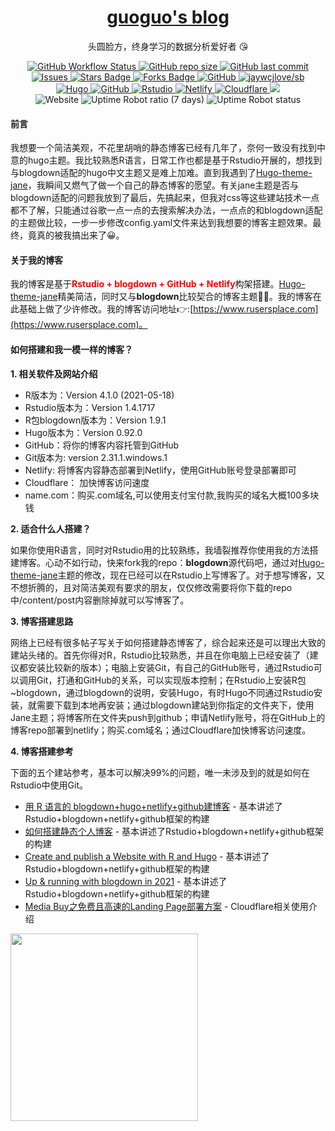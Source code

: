 <p align="center">
    <h1 align="center"><a href="https://www.rusersplace.com">guoguo's blog</a></h1>
    <p align="center">头圆脸方，终身学习的数据分析爱好者 😘</p>
</p>

<p align="center">
    <a href="https://github.com/xianmin/hugo-theme-jane" target="_blank">
        <img alt="GitHub Workflow Status" src="https://img.shields.io/badge/blog%20theme-Hugo--theme--jane-orange">
    </a>
    <a href="https://github.com/tony2015116/blogdown" target="_blank">
        <img alt="GitHub repo size" src="https://img.shields.io/github/repo-size/tony2015116/blogdown">
    </a>
    <a href="#">
        <img src="https://img.shields.io/github/last-commit/tony2015116/blogdown" alt="GitHub last commit"/>
    </a>
    <a href="https://github.com/tony2015116/blog_comments" target="_blank">
        <img alt="Issues" src="https://img.shields.io/github/issues/tony2015116/blog_comments" />
    </a>
    <a href="https://github.com/tony2015116/blogdown/stargazers">
        <img src="https://img.shields.io/github/stars/tony2015116/blogdown" alt="Stars Badge"/>
    </a>
    <a href="https://github.com/tony2015116/blogdown/network/members">
        <img src="https://img.shields.io/github/forks/tony2015116/blogdown" alt="Forks Badge"/>
    </a>
    <a href="https://github.com/tony2015116/blogdown" target="_blank">
        <img alt="GitHub" src="https://img.shields.io/github/license/tony2015116/blogdown"/>
    </a>
    <a href="#" target="_blank">
        <img src="https://jaywcjlove.github.io/sb/lang/chinese.svg" alt="jaywcjlove/sb"/>
    </a>
    <br/>
    <a href="#" target="_blank">
        <img src="https://img.shields.io/badge/-Hugo-black?style=flat&logo=Hugo&labelColor=5c5c5c&color=1182c3" alt="Hugo"/>
    </a>
    <a href="#" target="_blank">
        <img src="https://img.shields.io/badge/-GitHub-black?style=flat&logo=GitHub&labelColor=5c5c5c&color=1182c3" alt="GitHub"/>
    </a>
    <a href="#" target="_blank">
        <img src="https://img.shields.io/badge/-Rstudio-black?style=flat&logo=Rstudio&labelColor=5c5c5c&color=1182c3" alt="Rstudio"/>
    </a>
     </a>
    <a href="#" target="_blank">
        <img src="https://img.shields.io/badge/-Netlify-black?style=flat&logo=Netlify&labelColor=5c5c5c&color=1182c3" alt="Netlify"/>
    </a>
    <a href="#" target="_blank">
        <img src="https://img.shields.io/badge/-Cloudflare-black?style=flat&logo=Cloudflare&labelColor=5c5c5c&color=1182c3" alt="Cloudflare"/>
    </a>
    <a href="https://www.name.com/zh-cn/" target="_blank"><img src="https://img.shields.io/badge/domain%20web-name.com-1182c3"></a>
    <br/>
    <img alt="Website" src="https://img.shields.io/website?url=https%3A%2F%2Frusersplace.com">
    <img alt="Uptime Robot ratio (7 days)" src="https://img.shields.io/uptimerobot/ratio/7/m791900776-ed1a1390af61a95b31efa693">
    <img alt="Uptime Robot status" src="https://img.shields.io/uptimerobot/status/m791900776-ed1a1390af61a95b31efa693">
 </p>

<!--- #整段注释
![jaywcjlove/sb](https://jaywcjlove.github.io/sb/lang/chinese.svg) #国旗badge
 <a href="https://github.com/pudongping/pudongping.github.io/pulls" target="_blank"><img alt="GitHub pull requests" src="https://img.shields.io/github/issues-pr/pudongping/pudongping.github.io" /></a> #github pull request badge

#不考虑对齐的badge
![Hugo](https://img.shields.io/badge/-Hugo-black?style=plastic&logo=Hugo&labelColor=5c5c5c&color=1182c3) 
![GitHub](https://img.shields.io/badge/-GitHub-black?style=plastic&logo=GitHub&labelColor=5c5c5c&color=1182c3) 
![Rstudio](https://img.shields.io/badge/-Rstudio-black?style=plastic&logo=Rstudio&labelColor=5c5c5c&color=1182c3) 
![Netlify](https://img.shields.io/badge/-Netlify-black?style=plastic&logo=Netlify&labelColor=5c5c5c&color=1182c3) 
![cloudflare](https://img.shields.io/badge/-Cloudflare-black?style=plastic&logo=Cloudflare&labelColor=5c5c5c&color=1182c3) 
<a href="https://www.name.com/zh-cn/" target="_blank"><img src="https://img.shields.io/badge/website-name.com-1182c3"></a>
 --->

#### **前言**
我想要一个简洁美观，不花里胡哨的静态博客已经有几年了，奈何一致没有找到中意的hugo主题。我比较熟悉R语言，日常工作也都是基于Rstudio开展的，想找到与blogdown适配的hugo中文主题又是难上加难。直到我遇到了[Hugo-theme-jane](https://github.com/xianmin/hugo-theme-jane)，我瞬间又燃气了做一个自己的静态博客的愿望。有关jane主题是否与blogdown适配的问题我放到了最后，先搞起来，但我对css等这些建站技术一点都不了解，只能通过谷歌一点一点的去搜索解决办法，一点点的和blogdown适配的主题做比较，一步一步修改config.yaml文件来达到我想要的博客主题效果。最终，竟真的被我搞出来了😀。

#### **关于我的博客**
我的博客是基于<font color=red>**Rstudio + blogdown + GitHub + Netlify**</font>构架搭建。[Hugo-theme-jane](https://github.com/xianmin/hugo-theme-jane)精美简洁，同时又与**blogdown**比较契合的博客主题👍🏻。我的博客在此基础上做了少许修改。我的博客访问地址:point_right::[https://www.rusersplace.com](https://www.rusersplace.com)。

#### **如何搭建和我一模一样的博客？**
**1. 相关软件及网站介绍**

- R版本为：Version 4.1.0 (2021-05-18)
- Rstudio版本为：Version 1.4.1717
- R包blogdown版本为：Version 1.9.1
- Hugo版本为：Version 0.92.0
- GitHub：将你的博客内容托管到GitHub
- Git版本为: version 2.31.1.windows.1
- Netlify: 将博客内容静态部署到Netlify，使用GitHub账号登录部署即可
- Cloudflare： 加快博客访问速度
- name.com：购买.com域名,可以使用支付宝付款,我购买的域名大概100多块钱

**2. 适合什么人搭建？**

如果你使用R语言，同时对Rstudio用的比较熟练，我墙裂推荐你使用我的方法搭建博客。心动不如行动，快来fork我的repo：**blogdown**源代码吧，通过对[Hugo-theme-jane](https://github.com/xianmin/hugo-theme-jane)主题的修改，现在已经可以在Rstudio上写博客了。对于想写博客，又不想折腾的，且对简洁美观有要求的朋友，仅仅修改需要将你下载的repo中/content/post内容删除掉就可以写博客了。

**3. 博客搭建思路**

网络上已经有很多帖子写关于如何搭建静态博客了，综合起来还是可以理出大致的建站头绪的。首先你得对R，Rstudio比较熟悉，并且在你电脑上已经安装了（建议都安装比较新的版本）；电脑上安装Git，有自己的GitHub账号，通过Rstudio可以调用Git，打通和GitHub的关系，可以实现版本控制；在Rstudio上安装R包~blogdown，通过blogdown的说明，安装Hugo，有时Hugo不同通过Rstudio安装，就需要下载到本地再安装；通过blogdown建站到你指定的文件夹下，使用Jane主题；将博客所在文件夹push到github；申请Netlify账号，将在GitHub上的博客repo部署到netlify；购买.com域名；通过Cloudflare加快博客访问速度。

**4. 博客搭建参考**

下面的五个建站参考，基本可以解决99%的问题，唯一未涉及到的就是如何在Rstudio中使用Git。
-   [用 R 语言的 blogdown+hugo+netlify+github建博客](https://cosx.org/2018/01/build-blog-with-blogdown-hugo-netlify-github/) - 基本讲述了Rstudio+blogdown+netlify+github框架的构建
-   [如何搭建静态个人博客](https://cosx.org/2018/01/build-blog-with-blogdown-hugo-netlify-github/) - 基本讲述了Rstudio+blogdown+netlify+github框架的构建
-   [Create and publish a Website with R and Hugo](https://cosx.org/2018/01/build-blog-with-blogdown-hugo-netlify-github/) - 基本讲述了Rstudio+blogdown+netlify+github框架的构建
-   [Up & running with blogdown in 2021](https://www.apreshill.com/blog/2020-12-new-year-new-blogdown/) - 基本讲述了Rstudio+blogdown+netlify+github框架的构建
-   [Media Buy之免费且高速的Landing Page部署方案](https://maxjmac.com/affiliate-marketing/high-speed-landing-pages-host/#:~:text=Netlify%E6%9C%AC%E8%BA%AB%E6%98%AF%E4%B8%80%E4%B8%AA%E5%85%8D%E8%B4%B9%E7%9A%84%E9%9D%99%E6%80%81%E7%BD%91%E7%AB%99%E9%83%A8%E7%BD%B2%E6%96%B9%E6%A1%88%EF%BC%8C%E4%B8%BB%E8%A6%81%E6%98%AF%E7%BB%99%E4%B8%AA%E4%BA%BA%E5%8D%9A%E5%AE%A2%E4%BD%BF%E7%94%A8%EF%BC%8C%E6%88%91%E7%9A%84%E5%8D%9A%E5%AE%A2%20https%3A%2F%2Fmaxjmac.com,%E6%9C%80%E5%88%9D%E4%B9%9F%E6%98%AF%E4%BD%BF%E7%94%A8Netlify%E4%BD%9C%E4%B8%BA%E9%83%A8%E7%BD%B2%E6%96%B9%E6%A1%88%E3%80%82%20%E5%AE%83%E6%AF%8F%E4%B8%AA%E6%9C%88%E6%9C%89100GB%E7%9A%84%E5%B8%A6%E5%AE%BD%E9%A2%9D%E5%BA%A6%EF%BC%8C%E7%9C%8B%E4%B8%8A%E5%8E%BB%E5%A5%BD%E5%83%8F%E4%B8%8D%E6%98%AF%E5%BE%88%E5%A4%9F%E7%94%A8%EF%BC%8C%E4%BD%86%E6%98%AF%E5%BD%93%E4%BD%A0%E9%85%8D%E5%90%88CloudFlare%E7%9A%84CDN%E8%BF%9B%E8%A1%8C%E4%BD%BF%E7%94%A8%E7%9A%84%E8%AF%9D%EF%BC%8C100GB%E6%98%AF%E5%AE%8C%E5%85%A8%E8%B6%B3%E5%A4%9F%E7%9A%84%E3%80%82) - Cloudflare相关使用介绍




<a href="https://dun.mianbaoduo.com/@guoguo" target="_blank"><img src="https://img.niucodata.com/dundunfan-bt.png" width="300"></a>

